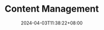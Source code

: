 ---
title: Content Management
date: 2024-04-03T11:38:22+08:00
description: Find out how to create and organize your content quickly and intuitively in FixIt theme.
collections:
  - Outline
keywords:
  - Hugo
  - FixIt
  - Content
---